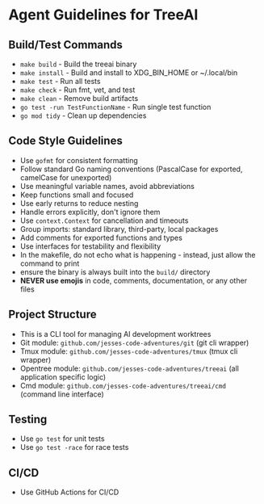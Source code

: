 # Agent Guidelines for TreeAI

## Build/Test Commands
- `make build` - Build the treeai binary
- `make install` - Build and install to XDG_BIN_HOME or ~/.local/bin
- `make test` - Run all tests
- `make check` - Run fmt, vet, and test
- `make clean` - Remove build artifacts
- `go test -run TestFunctionName` - Run single test function
- `go mod tidy` - Clean up dependencies

## Code Style Guidelines
- Use `gofmt` for consistent formatting
- Follow standard Go naming conventions (PascalCase for exported, camelCase for unexported)
- Use meaningful variable names, avoid abbreviations
- Keep functions small and focused
- Use early returns to reduce nesting
- Handle errors explicitly, don't ignore them
- Use `context.Context` for cancellation and timeouts
- Group imports: standard library, third-party, local packages
- Add comments for exported functions and types
- Use interfaces for testability and flexibility
- In the makefile, do not echo what is happening - instead, just allow the command to print
- ensure the binary is always built into the `build/` directory
- **NEVER use emojis** in code, comments, documentation, or any other files

## Project Structure
- This is a CLI tool for managing AI development worktrees
- Git module: `github.com/jesses-code-adventures/git` (git cli wrapper)
- Tmux module: `github.com/jesses-code-adventures/tmux` (tmux cli wrapper)
- Opentree module: `github.com/jesses-code-adventures/treeai` (all application specific logic)
- Cmd module: `github.com/jesses-code-adventures/treeai/cmd` (command line interface)

## Testing
- Use `go test` for unit tests
- Use `go test -race` for race tests

## CI/CD
- Use GitHub Actions for CI/CD
